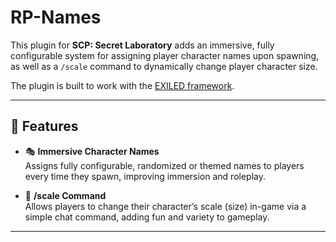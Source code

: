 # RP-Names

This plugin for **SCP: Secret Laboratory** adds an immersive, fully configurable system for assigning player character names upon spawning,  
as well as a `/scale` command to dynamically change player character size.

The plugin is built to work with the [EXILED framework](https://github.com/Exiled-Team/EXILED).

---

## 🚀 Features

- 🎭 **Immersive Character Names**  
  Assigns fully configurable, randomized or themed names to players every time they spawn, improving immersion and roleplay.

- 🔄 **/scale Command**  
  Allows players to change their character’s scale (size) in-game via a simple chat command, adding fun and variety to gameplay.

---